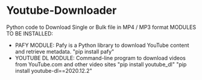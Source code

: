 # Youtube-Downloader
Python code to Download Single or Bulk file in MP4 / MP3 format
MODULES TO BE INSTALLED:
 
* PAFY MODULE:
  Pafy is a Python library to download YouTube content and retrieve metadata.
  "pip install pafy"
* YOUTUBE DL MODULE:
  Command-line program to download videos from YouTube.com and other video sites
  "pip install youtube_dl"
  "pip install youtube-dl==2020.12.2"
